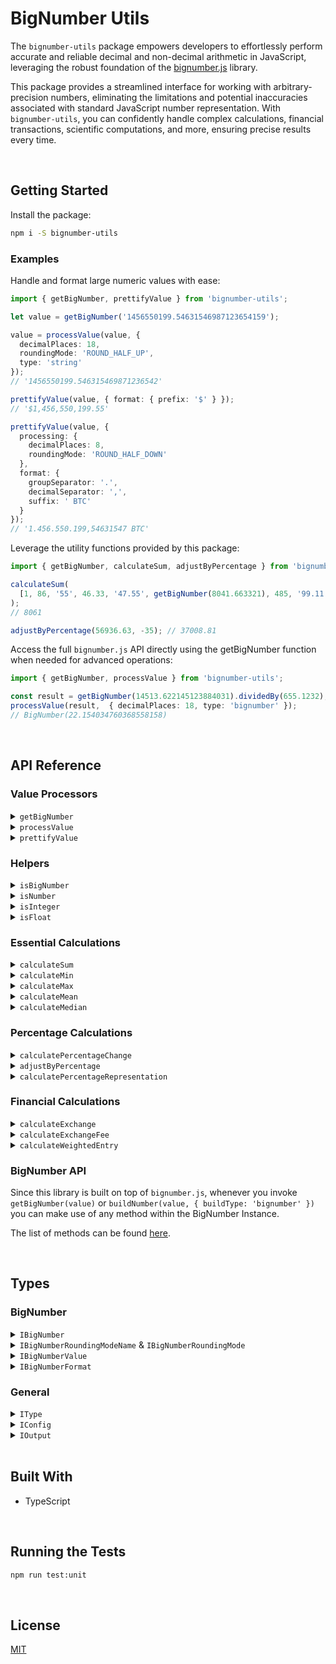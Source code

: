 # BigNumber Utils

The `bignumber-utils` package empowers developers to effortlessly perform accurate and reliable decimal and non-decimal arithmetic in JavaScript, leveraging the robust foundation of the [bignumber.js](https://github.com/MikeMcl/bignumber.js) library.

This package provides a streamlined interface for working with arbitrary-precision numbers, eliminating the limitations and potential inaccuracies associated with standard JavaScript number representation. With `bignumber-utils`, you can confidently handle complex calculations, financial transactions, scientific computations, and more, ensuring precise results every time.



</br>

## Getting Started

Install the package:
```bash
npm i -S bignumber-utils
```

### Examples

Handle and format large numeric values with ease:
```typescript
import { getBigNumber, prettifyValue } from 'bignumber-utils';

let value = getBigNumber('1456550199.54631546987123654159');

value = processValue(value, { 
  decimalPlaces: 18, 
  roundingMode: 'ROUND_HALF_UP',
  type: 'string'
});
// '1456550199.546315469871236542'

prettifyValue(value, { format: { prefix: '$' } });
// '$1,456,550,199.55'

prettifyValue(value, { 
  processing: {
    decimalPlaces: 8,
    roundingMode: 'ROUND_HALF_DOWN'
  },
  format: { 
    groupSeparator: '.', 
    decimalSeparator: ',',
    suffix: ' BTC'
  } 
});
// '1.456.550.199,54631547 BTC'
```

Leverage the utility functions provided by this package:
```typescript
import { getBigNumber, calculateSum, adjustByPercentage } from 'bignumber-utils';

calculateSum(
  [1, 86, '55', 46.33, '47.55', getBigNumber(8041.663321), 485, '99.11', getBigNumber(-800.654)]
);
// 8061

adjustByPercentage(56936.63, -35); // 37008.81
```

Access the full `bignumber.js` API directly using the getBigNumber function when needed for advanced operations:
```typescript
import { getBigNumber, processValue } from 'bignumber-utils';

const result = getBigNumber(14513.622145123884031).dividedBy(655.1232);
processValue(result,  { decimalPlaces: 18, type: 'bignumber' });
// BigNumber(22.154034760368558158)
```


</br>

## API Reference

### Value Processors

<details>
  <summary><code>getBigNumber</code></summary>
  </br>

  Instantiates `BigNumber` from a valid numeric value.
  
  ```typescript
  import { BigNumber } from 'bignumber.js';
  import { getBigNumber } from 'bignumber-utils';

  getBigNumber(355).dividedBy(113).toString();
  getBigNumber('355').dividedBy(113).toString();
  getBigNumber(BigNumber(355)).dividedBy(113).toString();
  // '3.14159292035398230088'
  ```
  </br>
</details>

<details>
  <summary><code>processValue</code></summary>
  </br>
  
  Processes and outputs a value to match the requirements specified in the configuration (if any).

  ```typescript
  import { processValue } from 'bignumber-utils';

  processValue(100.585) // 100.59
  processValue(110.55, { type: 'number' }) // 110.55
  processValue(110.55, { type: 'string', decimalPlaces: 1 }) // '110.6'
  processValue(110.55, { type: 'bignumber' }) // BigNumber(100.55)
  processValue(512.155, { roundingMode: 'ROUND_CEIL' }) // 513
  ```
  </br>
</details>

<details>
  <summary><code>prettifyValue</code></summary>
  </br>
  
  Generates the string representation of a value after being processed and formatted to match the requirements specified in the configuration (if any).
  
  ```typescript
  import { prettifyValue } from 'bignumber-utils';

  prettifyValue(
    15426525.846545124, 
    { 
      processing: { 
        decimalPlaces: 8 
      }, 
      format: { 
        prefix: 'BTC ' 
      } 
    }
  ); 
  // 'BTC 15,426,525.84654512'
  ```
  </br>
</details>





### Helpers

<details>
  <summary><code>isBigNumber</code></summary>
  </br>
  
  Verifies if the value is a `BigNumber` Instance.

  ```typescript
  import { isBigNumber, getBigNumber } from 'bignumber-utils';

  isBigNumber(getBigNumber(123)); // true
  isBigNumber(123); // false
  isBigNumber('123'); // false
  ```
  </br>
</details>

<details>
  <summary><code>isNumber</code></summary>
  </br>
  
  Verifies if the value is a `number` in any of the supported types (`IBigNumberValue`).

  ```typescript
  import { isNumber, getBigNumber } from 'bignumber-utils';

  isNumber(NaN); // false
  isNumber(getBigNumber(123)); // true
  isNumber(123); // true
  isNumber('123'); // true
  ```
  </br>
</details>

<details>
  <summary><code>isInteger</code></summary>
  </br>
  
  Verifies if the value is an `integer` in any of the supported types (`IBigNumberValue`).

  ```typescript
  import { isInteger, getBigNumber } from 'bignumber-utils';

  isInteger(getBigNumber(123)); // true
  isInteger(getBigNumber(123.551)); // false
  isInteger(54122); // true
  isInteger('241.44332'); // false
  ```
  </br>
</details>

<details>
  <summary><code>isFloat</code></summary>
  </br>
  
  Verifies if the value is a `float` in any of the supported types (`IBigNumberValue`).

  ```typescript
  import { isInteger, getBigNumber } from 'bignumber-utils';

  isFloat(getBigNumber(123)); // false
  isFloat(getBigNumber(123.551)); // true
  isFloat(54122); // false
  isFloat('241.44332'); // true
  ```
  </br>
</details>





### Essential Calculations

<details>
  <summary><code>calculateSum</code></summary>
  </br>
  
  Calculates the sum for an array of values. It returns 0 if the array is empty.

  ```typescript
  import { calculateSum, getBigNumber } from 'bignumber-utils';

  calculateSum([1, 86, '55', 46.33, '47.55', getBigNumber(8041.663321), 485, '99.11', getBigNumber(-800.654)]); 
  // 8061
  ```
  </br>
</details>

<details>
  <summary><code>calculateMin</code></summary>
  </br>
  
  Identifies the smallest value in an array. It returns 0 if the array is empty.

  ```typescript
  import { calculateMin, getBigNumber } from 'bignumber-utils';

  calculateMin([1, 86, '55', 46.33, '47.55', getBigNumber(8041.663321), 485, '99.11', getBigNumber(-800.654)]); 
  // -800.65
  ```
  </br>
</details>

<details>
  <summary><code>calculateMax</code></summary>
  </br>
  
  Identifies the largest value in an array. It returns 0 if the array is empty.

  ```typescript
  import { calculateMax, getBigNumber } from 'bignumber-utils';

  calculateMax([1, 86, '55', 46.33, '47.55', getBigNumber(8041.663321), 485, '99.11', getBigNumber(-800.654)]); 
  // 8041.66
  ```
  </br>
</details>

<details>
  <summary><code>calculateMean</code></summary>
  </br>
  
  Calculates the mean for an array of values. It returns 0 if the array is empty.

  ```typescript
  import { calculateMean, getBigNumber } from 'bignumber-utils';

  calculateMean([1, 86, '55', 46.33, '47.55', getBigNumber(8041.663321), 485, '99.11', getBigNumber(-800.654)]); 
  // 895.67
  ```
  </br>
</details>

<details>
  <summary><code>calculateMedian</code></summary>
  </br>
  
  Calculates the median for an array of values. It returns 0 if the array is empty.

  ```typescript
  import { calculateMedian, getBigNumber } from 'bignumber-utils';

  calculateMedian([1093.55, '711.41', getBigNumber(987.13), 342, '654.99', getBigNumber(84.32), '-55.99', 25132.33,]); 
  // 683.2
  ```
  </br>
</details>






### Percentage Calculations

<details>
  <summary><code>calculatePercentageChange</code></summary>
  </br>
  
  Calculates the percentage change experienced by a value. Note that if the value increased, the change will be positive. Otherwise, it will be negative. If there was no change, it returns 0. Moreover, the largest decrease supported by this library is -100%. If newValue is less than or equal to 0, -100 will be returned.

  ```typescript
  import { calculatePercentageChange } from 'bignumber-utils';

  calculatePercentageChange(100, 150); // 50
  calculatePercentageChange(1555.6544122, 554366.123124); // 35535.56
  calculatePercentageChange(745.655, 1225.446, { decimalPlaces: 4 }); // 64.3449
  calculatePercentageChange(
    '5412151.54561245487451',
    '78998154125.6632113',
    { decimalPlaces: 10, type: 'string' },
  ); 
  // '1459544.1629522691'
  ```
  </br>
</details>

<details>
  <summary><code>adjustByPercentage</code></summary>
  </br>
  
  Changes a value by a percentage. If the % is positive, it increases the value. Otherwise, it decreases it.

  ```typescript
  import { adjustByPercentage, getBigNumber } from 'bignumber-utils';

  adjustByPercentage(100, 50); // 150
  adjustByPercentage(100, -50); // 50
  adjustByPercentage(57700, 1); // 58277
  adjustByPercentage('12.536', getBigNumber(-0.00797703), { decimalPlaces: 3 }); // 12.535
  ```
  </br>
</details>

<details>
  <summary><code>calculatePercentageRepresentation</code></summary>
  </br>
  
  Changes a value by a percentage. If the % is positive, it increases the value. Otherwise, it decreases it.

  ```typescript
  import { calculatePercentageRepresentation } from 'bignumber-utils';

  calculatePercentageRepresentation(50, 100); // 50
  calculatePercentageRepresentation(100, 1000); // 10
  calculatePercentageRepresentation(50, 75, { decimalPlaces: 3 }) // 66.667
  ```
  </br>
</details>






### Financial Calculations

<details>
  <summary><code>calculateExchange</code></summary>
  </br>
  
  Calculates the asset amount that will be received once the exchange executes.
  - Example: calculateExchange(value = 100 USDT, rate = 65000 USDT/BTC) => 0.00154 BTC

  ```typescript
  import { calculateExchange } from 'bignumber-utils';

  calculateExchange(100, 65000, { decimalPlaces: 5 }); // 0.00154
  calculateExchange(158794.2755, 64813.99); // 2.45
  calculateExchange(0.08970286, 0.05409, { decimalPlaces: 4 }); // 1.6584
  ```
  </br>
</details>

<details>
  <summary><code>calculateExchangeFee</code></summary>
  </br>
  
  Calculates the fee amount that will be charged when executing a currency exchange based on a percentage.

  ```typescript
  import { calculateExchangeFee } from 'bignumber-utils';

  calculateExchangeFee(1000, 1); // 10
  calculateExchangeFee(25.2774561, 0.075, { decimalPlaces: 8 }); // 0.01895809
  ```
  </br>
</details>

<details>
  <summary><code>calculateWeightedEntry</code></summary>
  </br>
  
  Calculates the weighted average trade price when a position can have several entries at different prices for different amounts. If the array is empty, it returns 0. 
  
  Important: the trades' tuples must follow: `[price, amount]`.

  ```typescript
  import { calculateWeightedEntry } from 'bignumber-utils';

  calculateWeightedEntry([
    [15699.65, 0.13562],
    [15500.32, 0.24210],
    [16665.88, 0.16644],
    [19555.11, 0.2886],
    [24655.44, 0.16665],
    [22113.65, 0.2001],
    [28966.11, 0.13661],
    [33154.24, 0.1774],
    [36764.81, 0.266],
    [32145.46, 0.18546],
  ]);
  // 24637.82
  ```
  </br>
</details>


### BigNumber API

Since this library is built on top of `bignumber.js`, whenever you invoke `getBigNumber(value)` or `buildNumber(value, { buildType: 'bignumber' })` you can make use of any method within the BigNumber Instance. 

The list of methods can be found [here](https://mikemcl.github.io/bignumber.js/).





<br/>

## Types

### BigNumber

<details>
  <summary><code>IBigNumber</code></summary>
  </br>
  
  The instance of a BigNumber. It can be generated via the constructor `new BigNumber(value)` or by simply invoking it as a function `BigNumber(value)`. When using this library, it can be generated via the `getBigNumber(value)` function.

  ```typescript
  import { BigNumber } from 'bignumber.js';

  type IBigNumber = BigNumber;
  ```
  </br>
</details>

<details>
  <summary><code>IBigNumberRoundingModeName</code> & <code>IBigNumberRoundingMode</code></summary>
  </br>
  
  The type of rounding that will be used when processing a value. The supported modes are:
  - **ROUND_UP(0):** rounds away from zero
  - **ROUND_DOWN(1):** rounds towards zero
  - **ROUND_CEIL(2):** rounds towards Infinity
  - **ROUND_FLOOR(3):** rounds towards -Infinity
  - **ROUND_HALF_UP(4)*:** rounds towards nearest neighbour. If equidistant, rounds away from zero (Default)
  - **ROUND_HALF_DOWN(5):** rounds towards nearest neighbour. If equidistant, rounds towards zero
  - **ROUND_HALF_EVEN(6):** rounds towards nearest neighbour. If equidistant, rounds towards even neighbour
  - **ROUND_HALF_CEIL(7):** rounds towards nearest neighbour. If equidistant, rounds towards Infinity
  - **ROUND_HALF_FLOOR(8):** rounds towards nearest neighbour. If equidistant, rounds towards -Infinity

  ```typescript
  type IBigNumberRoundingModeName = 'ROUND_UP' | 'ROUND_DOWN' | 'ROUND_CEIL' | 'ROUND_FLOOR' | 'ROUND_HALF_UP' | 'ROUND_HALF_DOWN' | 'ROUND_HALF_EVEN' | 'ROUND_HALF_CEIL' | 'ROUND_HALF_FLOOR';

  type IBigNumberRoundingMode = 0 | 1 | 2 | 3 | 4 | 5 | 6 | 7 | 8;
  ```

  <br/>

  More information:
  - https://mikemcl.github.io/bignumber.js/#rounding-mode
  - https://mikemcl.github.io/bignumber.js/#constructor-properties

  </br>
</details>

<details>
  <summary><code>IBigNumberValue</code></summary>
  </br>
  
  The types that can be used to instantiate BigNumber. Moreover, any of these types can be obtained when processing a value by setting it in the configuration object (`type` prop).

  ```typescript
  type IBigNumberValue = string | number | BigNumber;
  ```
  </br>
</details>

<details>
  <summary><code>IBigNumberFormat</code></summary>
  </br>
  
  The configuration object that is applied to the toFormat method which is used to prettify values.
  Available settings are:
  - **prefix:** string to prepend. Default: `''`
  - **decimalSeparator:** decimal separator. Default: `'.'`
  - **groupSeparator:** grouping separator of the integer part. Default: `','`
  - **groupSize:** primary grouping size of the integer part. Default: `3`
  - **secondaryGroupSize:** secondary grouping size of the integer part. Default: `0`
  - **fractionGroupSeparator:** grouping separator of the fraction part. Default: `' '`
  - **fractionGroupSize:** grouping size of the fraction part. Default: `0`
  - **suffix:** string to append

  ```typescript
  type IBigNumberFormat = {
    prefix?: string;
    decimalSeparator?: string;
    groupSeparator?: string;
    groupSize?: number;
    secondaryGroupSize?: number;
    fractionGroupSeparator?: string;
    fractionGroupSize?: number;
    suffix?: string;
  };
  ```

  <br/>

  More information:
  - https://mikemcl.github.io/bignumber.js/#

  </br>
</details>


### General

<details>
  <summary><code>IType</code></summary>
  </br>
  
  When a value is processed, it can output an IBigNumberValue type in order to meet the project's requirements and overcome JavaScript's numeric limitations.

  ```typescript
  type IType = 'string' | 'number' | 'bignumber';
  ```
  </br>
</details>

<details>
  <summary><code>IConfig</code></summary>
  </br>
  
  The configuration that will be used to process a value.

  ```typescript
  type IConfig = {
    // the maximum number of decimals that will be present in the output
    decimalPlaces: number; // Default: 2

    // determines how the value will be rounded (in case it has decimals)
    roundingMode: IBigNumberRoundingModeName; // Default: 'ROUND_HALF_UP'

    // the output's type
    type: IType; // Default: 'number'
  };
  ```
  </br>
</details>

<details>
  <summary><code>IOutput<T></code></summary>
  </br>
  
  A generic type that sets the return type for the function that processes value based on the provided configuration (type prop).

  ```typescript
  type IOutput<T> =
    T extends { type: 'string' } ? string
      : T extends { type: 'number' } ? number
        : T extends { type: 'bignumber' } ? IBigNumber
          : number;
  ```
  </br>
</details>




<br/>

## Built With

- TypeScript




<br/>

## Running the Tests

```bash
npm run test:unit
```





<br/>

## License

[MIT](https://choosealicense.com/licenses/mit/)
